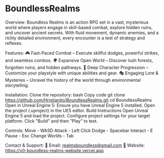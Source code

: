 # BoundlessRealms
Overview:
Boundless Realms is an action RPG set in a vast, mysterious world where players engage in skill-based combat, explore hidden ruins, and uncover ancient secrets. With fluid movement, dynamic enemies, and a richly detailed environment, every encounter is a test of strategy and reflexes.

Features:
🎮 Fast-Paced Combat – Execute skillful dodges, powerful strikes, and seamless combos.
🌍 Expansive Open World – Discover lush forests, forgotten ruins, and hidden pathways.
🏹 Deep Character Progression – Customize your playstyle with unique abilities and gear.
🎭 Engaging Lore & Mysteries – Unravel the history of the world through environmental storytelling.

Installation:
Clone the repository:
bash
Copy code
git clone https://github.com/Hristianito/BoundlessRealms.git
cd BoundlessRealms
Open in Unreal Engine 5:
Ensure you have Unreal Engine 5 installed.
Open the project (.uproject) in the UE5 editor.
Build Instructions
Open Unreal Engine 5 and load the project.
Configure project settings for your target platform.
Click "Build" and then "Play" to test.

Controls:
Move - WASD
Attack - Left Click
Dodge - Spacebar
Interact - E
Pause - Esc
Change Worlds - Tab

Contact & Support:
📧 Email: realmsboundless@gmail.com
🔗 Website: https://v0-boundless-realms-website.vercel.app
